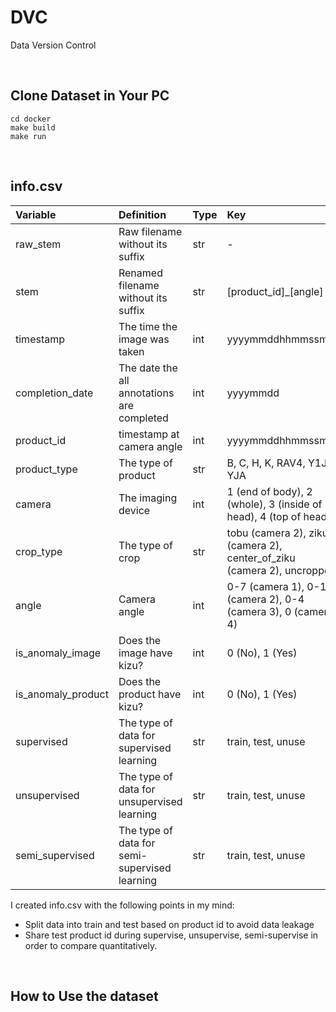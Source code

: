 # DVC
Data Version Control

<br>

## Clone Dataset in Your PC

```
cd docker
make build
make run
```

<br>

## info.csv

| Variable           | Definition                                    | Type | Key |
| :-                 | :-                                            | :-   | :-  |
| raw_stem           | Raw filename without its suffix               | str  | -   |
| stem               | Renamed filename without its suffix           | str  | [product_id]_[angle] |
| timestamp          | The time the image was taken                  | int  | yyyymmddhhmmssmm |
| completion_date    | The date the all annotations are completed    | int  | yyyymmdd |
| product_id         | timestamp at camera angle                     | int  | yyyymmddhhmmssmm |
| product_type       | The type of product                           | str  | B, C, H, K, RAV4, Y1J, YJA |
| camera             | The imaging device                            | int  | 1 (end of body), 2 (whole), 3 (inside of head), 4 (top of head) |
| crop_type          | The type of crop                              | str  | tobu (camera 2), ziku (camera 2), center_of_ziku (camera 2), uncropped |
| angle              | Camera angle                                  | int  | 0-7 (camera 1), 0-11 (camera 2), 0-4 (camera 3), 0 (camera 4) |
| is_anomaly_image   | Does the image have kizu?                     | int  | 0 (No), 1 (Yes) |
| is_anomaly_product | Does the product have kizu?                   | int  | 0 (No), 1 (Yes) |
| supervised         | The type of data for supervised learning      | str  | train, test, unuse |
| unsupervised       | The type of data for unsupervised learning    | str  | train, test, unuse |
| semi_supervised    | The type of data for semi-supervised learning | str  | train, test, unuse |


I created info.csv with the following points in my mind:

- Split data into train and test based on product id to avoid data leakage
- Share test product id during supervise, unsupervise, semi-supervise in order to compare quantitatively.

<br>

## How to Use the dataset


